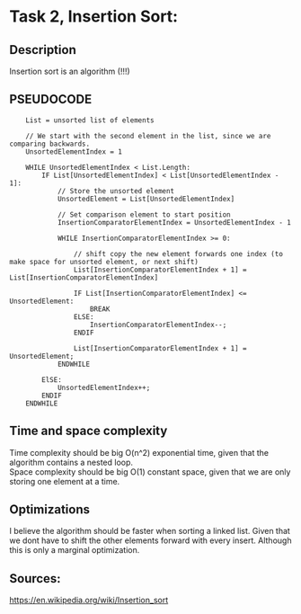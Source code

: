 # Task 2, Insertion Sort:

## Description
Insertion sort is an algorithm (!!!)

## PSEUDOCODE 
```
    List = unsorted list of elements

    // We start with the second element in the list, since we are comparing backwards.
    UnsortedElementIndex = 1

    WHILE UnsortedElementIndex < List.Length:
        IF List[UnsortedElementIndex] < List[UnsortedElementIndex - 1]: 
            // Store the unsorted element 
            UnsortedElement = List[UnsortedElementIndex]

            // Set comparison element to start position
            InsertionComparatorElementIndex = UnsortedElementIndex - 1

            WHILE InsertionComparatorElementIndex >= 0:
                
                // shift copy the new element forwards one index (to make space for unsorted element, or next shift) 
                List[InsertionComparatorElementIndex + 1] = List[InsertionComparatorElementIndex]

                IF List[InsertionComparatorElementIndex] <= UnsortedElement:
                    BREAK
                ELSE:
                    InsertionComparatorElementIndex--;
                ENDIF
                
                List[InsertionComparatorElementIndex + 1] = UnsortedElement;
            ENDWHILE

        ElSE:
            UnsortedElementIndex++;
        ENDIF
    ENDWHILE
```

## Time and space complexity
Time complexity should be big O(n^2) exponential time, given that the algorithm contains a nested loop.  
Space complexity should be big O(1) constant space, given that we are only storing one element at a time.

## Optimizations
I believe the algorithm should be faster when sorting a linked list. Given that we dont have to shift the other elements forward with every insert. Although this is only a marginal optimization.
        
## Sources:
https://en.wikipedia.org/wiki/Insertion_sort




        
        



